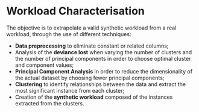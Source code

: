 # Workload Characterisation

The objective is to extrapolate a valid synthetic workload from a real workload, through the use of different techniques:
- **Data preprocessing** to eliminate constant or related columns;
- Analysis of the **deviance lost** when varying the number of clusters and the number of principal components in order to choose optimal cluster and component values;
- **Principal Component Analysis** in order to reduce the dimensionality of the actual dataset by choosing fewer principal components;
- **Clustering** to identify relationships between the data and extract the most significant instance from each cluster;
- Creation of the **synthetic workload** composed of the instances extracted from the clusters.
